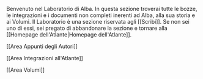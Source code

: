 Benvenuto nel Laboratorio di Alba. In questa sezione troverai tutte le bozze, le integrazioni e i documenti non completi inerenti ad Alba, alla sua storia e ai Volumi. Il Laboratorio è una sezione riservata agli [[Scribi]]. Se non sei uno di essi, sei pregato di abbandonare la sezione e tornare alla [[Homepage dell'Atlante|Homepage dell'Atlante]].




[[Area Appunti degli Autori]]

[[Area Integrazioni all'Atlante]]

[[Area Volumi]]

